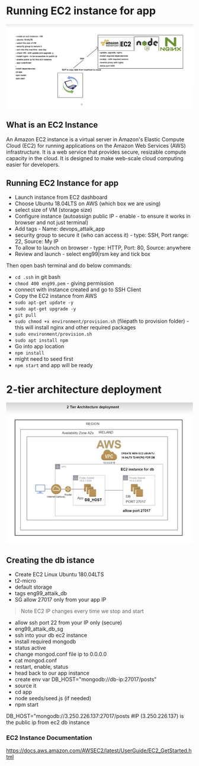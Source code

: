 # Running EC2 instance for app

![Alt text](https://github.com/a-miah/cloudcomputingAWS/blob/main/images/EC2.JPG "EC2 Instance")

## What is an EC2 Instance

An Amazon EC2 instance is a virtual server in Amazon's Elastic Compute Cloud (EC2) for running applications on the Amazon Web Services (AWS) infrastructure. It is a web service that provides secure, resizable compute capacity in the cloud. It is designed to make web-scale cloud computing easier for developers.

## Running EC2 Instance for app

- Launch instance from EC2 dashboard
- Choose Ubuntu 18.04LTS on AWS (which box we are using)
- select size of VM (storage size)
- Configure instance (autoassign public IP - enable - to ensure it works in browser and not just terminal)
- Add tags - Name: devops_attaik_app 
- security group to secure it (who can access it) - type: SSH, Port range: 22, Source: My IP
- To allow to launch on browser - type: HTTP, Port: 80, Source: anywhere
- Review and launch - select eng99|rsm key and tick box

Then open bash terminal and do below commands:

- `cd .ssh` in git bash
- `chmod 400 eng99.pem` - giving permission
- connect with instance created and go to SSH Client
- Copy the EC2 instance from AWS
- `sudo apt-get update -y`
- `sudo apt-get upgrade -y`
-	`git pull` <github URL>
-	`sudo chmod +x environment/provision.sh` (filepath to provision folder) - this will install nginx and other required packages
-	`sudo environment/provision.sh`
-	`sudo apt install npm`
-	Go into app location
- `npm install`
- might need to seed first 
-	`npm start` and app will be ready

# 2-tier architecture deployment 

![Alt text](https://github.com/a-miah/cloudcomputingAWS/blob/main/images/2-tier-architecture-deployment.JPG "db EC2 Instance")

## Creating the db istance
- Create EC2 Linux Ubuntu 180.04LTS
- t2-micro
- default storage 
- tags eng99_attaik_db
- SG allow 27017 only from your app IP
> Note EC2 IP changes every time we stop and start 
- allow ssh port 22 from your IP only (secure)
- eng99_attaik_db_sg
- ssh into your db ec2 instance 
- install required mongodb
- status active
- change mongod.conf file ip to 0.0.0.0
- cat mongod.conf
- restart, enable, status
- head back to our app instance
- create env var DB_HOST="mongodb://db-ip:27017/posts"
- source it
- cd app
- node seeds/seed.js (if needed)
- npm start


DB_HOST="mongodb://3.250.226.137:27017/posts  #IP (3.250.226.137) is the public ip from ec2 db instance 


### EC2 Instance Documentation

https://docs.aws.amazon.com/AWSEC2/latest/UserGuide/EC2_GetStarted.html